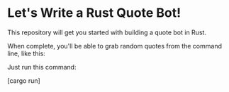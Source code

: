 # Let's Write a Rust Quote Bot!

This repository will get you started with building a quote bot in Rust.

When complete, you'll be able to grab random quotes from the command line, like this:

Just run this command:

[cargo run]
